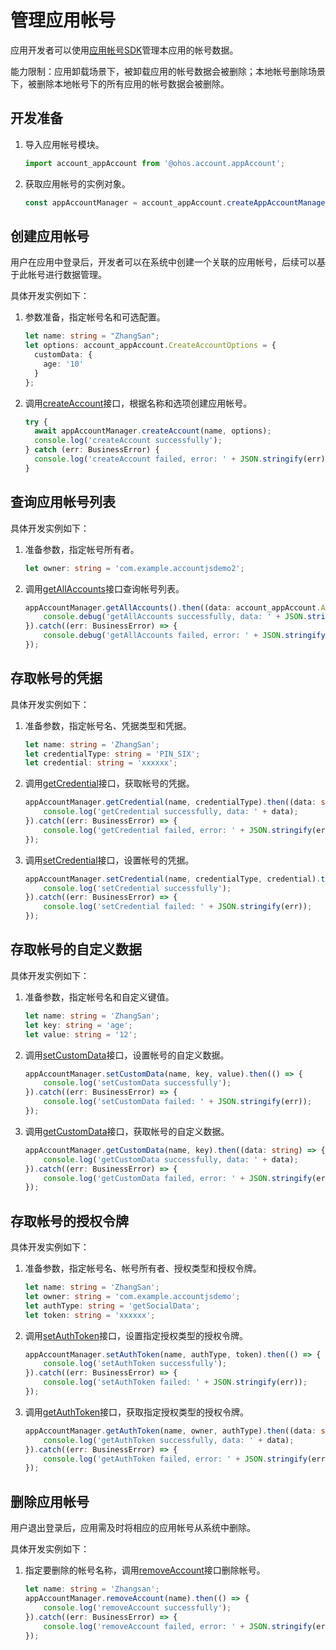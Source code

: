 # 管理应用帐号

应用开发者可以使用[应用帐号SDK](../reference/apis-basic-services-kit/js-apis-appAccount.md)管理本应用的帐号数据。

能力限制：应用卸载场景下，被卸载应用的帐号数据会被删除；本地帐号删除场景下，被删除本地帐号下的所有应用的帐号数据会被删除。

## 开发准备

1. 导入应用帐号模块。

   ```ts
   import account_appAccount from '@ohos.account.appAccount';
   ```

2. 获取应用帐号的实例对象。

   ```ts
   const appAccountManager = account_appAccount.createAppAccountManager();
   ```

## 创建应用帐号

用户在应用中登录后，开发者可以在系统中创建一个关联的应用帐号，后续可以基于此帐号进行数据管理。

具体开发实例如下：

1. 参数准备，指定帐号名和可选配置。

   ```ts
   let name: string = "ZhangSan";
   let options: account_appAccount.CreateAccountOptions = {
     customData: {
       age: '10'
     }
   };
   ```

2. 调用[createAccount](../reference/apis-basic-services-kit/js-apis-appAccount.md#createaccount9)接口，根据名称和选项创建应用帐号。

   ```ts
   try {
     await appAccountManager.createAccount(name, options);
     console.log('createAccount successfully');
   } catch (err: BusinessError) {
     console.log('createAccount failed, error: ' + JSON.stringify(err));
   }
   ```

## 查询应用帐号列表

具体开发实例如下：

1. 准备参数，指定帐号所有者。

   ```ts
   let owner: string = 'com.example.accountjsdemo2';
   ```

2. 调用[getAllAccounts](../reference/apis-basic-services-kit/js-apis-appAccount.md#getallaccounts9)接口查询帐号列表。

   ```ts
   appAccountManager.getAllAccounts().then((data: account_appAccount.AppAccountInfo[]) => {
       console.debug('getAllAccounts successfully, data: ' + JSON.stringify(data));
   }).catch((err: BusinessError) => {
       console.debug('getAllAccounts failed, error: ' + JSON.stringify(err));
   });
   ```

## 存取帐号的凭据

具体开发实例如下：

1. 准备参数，指定帐号名、凭据类型和凭据。

   ```ts
   let name: string = 'ZhangSan';
   let credentialType: string = 'PIN_SIX';
   let credential: string = 'xxxxxx';
   ```

2. 调用[getCredential](../reference/apis-basic-services-kit/js-apis-appAccount.md#getcredential9)接口，获取帐号的凭据。

   ```ts
   appAccountManager.getCredential(name, credentialType).then((data: string) => {
       console.log('getCredential successfully, data: ' + data);
   }).catch((err: BusinessError) => {
       console.log('getCredential failed, error: ' + JSON.stringify(err));
   });
   ```

3. 调用[setCredential](../reference/apis-basic-services-kit/js-apis-appAccount.md#setcredential9)接口，设置帐号的凭据。

   ```ts
   appAccountManager.setCredential(name, credentialType, credential).then(() => {
       console.log('setCredential successfully');
   }).catch((err: BusinessError) => {
       console.log('setCredential failed: ' + JSON.stringify(err));
   });
   ```

## 存取帐号的自定义数据

具体开发实例如下：

1. 准备参数，指定帐号名和自定义键值。

   ```ts
   let name: string = 'ZhangSan';
   let key: string = 'age';
   let value: string = '12';
   ```

2. 调用[setCustomData](../reference/apis-basic-services-kit/js-apis-appAccount.md#setcustomdata9)接口，设置帐号的自定义数据。

   ```ts
   appAccountManager.setCustomData(name, key, value).then(() => {
       console.log('setCustomData successfully');
   }).catch((err: BusinessError) => {
       console.log('setCustomData failed: ' + JSON.stringify(err));
   });
   ```

3. 调用[getCustomData](../reference/apis-basic-services-kit/js-apis-appAccount.md#getcustomdata9)接口，获取帐号的自定义数据。

   ```ts
   appAccountManager.getCustomData(name, key).then((data: string) => {
       console.log('getCustomData successfully, data: ' + data);
   }).catch((err: BusinessError) => {
       console.log('getCustomData failed, error: ' + JSON.stringify(err));
   });
   ```

## 存取帐号的授权令牌

具体开发实例如下：

1. 准备参数，指定帐号名、帐号所有者、授权类型和授权令牌。

   ```ts
   let name: string = 'ZhangSan';
   let owner: string = 'com.example.accountjsdemo';
   let authType: string = 'getSocialData';
   let token: string = 'xxxxxx';
   ```

2. 调用[setAuthToken](../reference/apis-basic-services-kit/js-apis-appAccount.md#setauthtoken9)接口，设置指定授权类型的授权令牌。

   ```ts
   appAccountManager.setAuthToken(name, authType, token).then(() => {
       console.log('setAuthToken successfully');
   }).catch((err: BusinessError) => {
       console.log('setAuthToken failed: ' + JSON.stringify(err));
   });
   ```

3. 调用[getAuthToken](../reference/apis-basic-services-kit/js-apis-appAccount.md#getauthtoken9)接口，获取指定授权类型的授权令牌。

   ```ts
   appAccountManager.getAuthToken(name, owner, authType).then((data: string) => {
       console.log('getAuthToken successfully, data: ' + data);
   }).catch((err: BusinessError) => {
       console.log('getAuthToken failed, error: ' + JSON.stringify(err));
   });
   ```

## 删除应用帐号

用户退出登录后，应用需及时将相应的应用帐号从系统中删除。

具体开发实例如下：

1. 指定要删除的帐号名称，调用[removeAccount](../reference/apis-basic-services-kit/js-apis-appAccount.md#removeaccount9)接口删除帐号。

   ```ts
   let name: string = 'Zhangsan';
   appAccountManager.removeAccount(name).then(() => {
       console.log('removeAccount successfully');
   }).catch((err: BusinessError) => {
       console.log('removeAccount failed, error: ' + JSON.stringify(err));
   });
   ```
